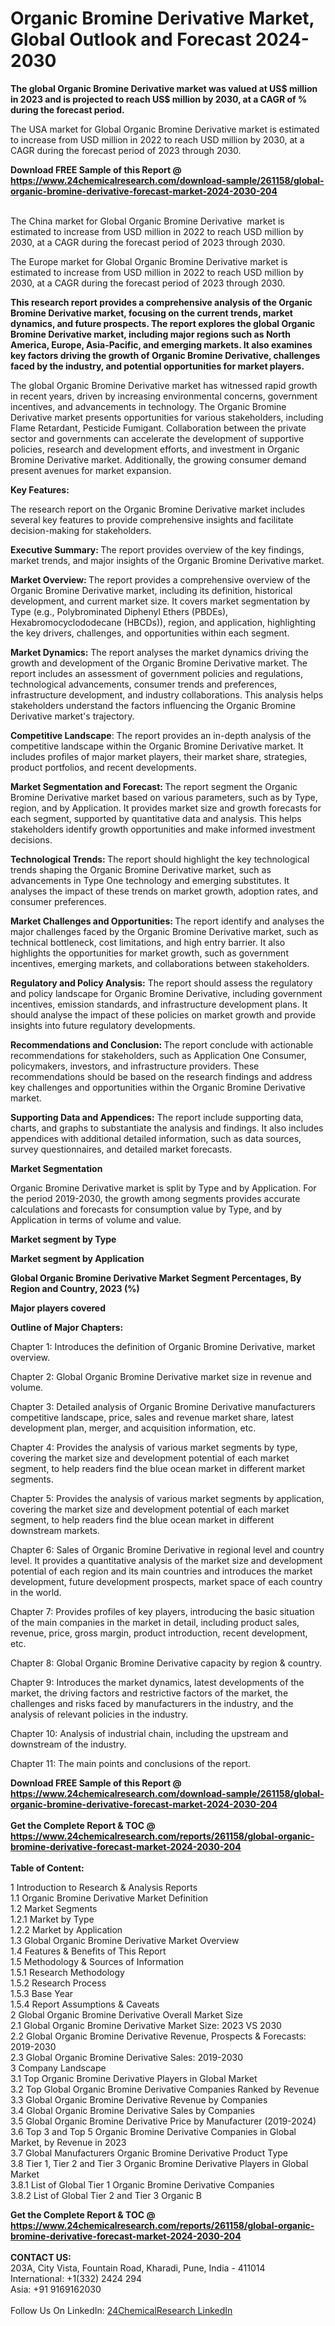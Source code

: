 <h1>Organic Bromine Derivative Market, Global Outlook and Forecast 2024-2030</h1><p><strong>The global Organic Bromine Derivative market was valued at US$ million in 2023 and is projected to reach US$ million by 2030, at a CAGR of % during the forecast period.</strong></p><p>
</p><p>The USA market for Global Organic Bromine Derivative market is estimated to increase from USD million in 2022 to reach USD million by 2030, at a CAGR during the forecast period of 2023 through 2030.</p><div><b>Download FREE Sample of this Report @ 
            <a href="https://www.24chemicalresearch.com/download-sample/261158/global-organic-bromine-derivative-forecast-market-2024-2030-204">
            https://www.24chemicalresearch.com/download-sample/261158/global-organic-bromine-derivative-forecast-market-2024-2030-204</a></b></div><br><p>
</p><p>The China market for Global Organic Bromine Derivative  market is estimated to increase from USD million in 2022 to reach USD million by 2030, at a CAGR during the forecast period of 2023 through 2030.</p><p>
</p><p>The Europe market for Global Organic Bromine Derivative market is estimated to increase from USD million in 2022 to reach USD million by 2030, at a CAGR during the forecast period of 2023 through 2030.</p><p>
</p><p><strong>This research report provides a comprehensive analysis of the Organic Bromine Derivative market, focusing on the current trends, market dynamics, and future prospects. The report explores the global Organic Bromine Derivative market, including major regions such as North America, Europe, Asia-Pacific, and emerging markets. It also examines key factors driving the growth of Organic Bromine Derivative, challenges faced by the industry, and potential opportunities for market players.</strong></p><p>
The global Organic Bromine Derivative market has witnessed rapid growth in recent years, driven by increasing environmental concerns, government incentives, and advancements in technology. The Organic Bromine Derivative market presents opportunities for various stakeholders, including Flame Retardant, Pesticide Fumigant. Collaboration between the private sector and governments can accelerate the development of supportive policies, research and development efforts, and investment in Organic Bromine Derivative market. Additionally, the growing consumer demand present avenues for market expansion.</p><p>
<strong>Key Features:</strong></p><p>
The research report on the Organic Bromine Derivative market includes several key features to provide comprehensive insights and facilitate decision-making for stakeholders.</p><p>
<strong>Executive Summary: </strong>The report provides overview of the key findings, market trends, and major insights of the Organic Bromine Derivative market.</p><p>
<strong>Market Overview: </strong>The report provides a comprehensive overview of the Organic Bromine Derivative market, including its definition, historical development, and current market size. It covers market segmentation by Type (e.g., Polybrominated Diphenyl Ethers (PBDEs), Hexabromocyclododecane (HBCDs)), region, and application, highlighting the key drivers, challenges, and opportunities within each segment.</p><p>
<strong>Market Dynamics:</strong> The report analyses the market dynamics driving the growth and development of the Organic Bromine Derivative market. The report includes an assessment of government policies and regulations, technological advancements, consumer trends and preferences, infrastructure development, and industry collaborations. This analysis helps stakeholders understand the factors influencing the Organic Bromine Derivative market's trajectory.</p><p>
<strong>Competitive Landscape</strong>: The report provides an in-depth analysis of the competitive landscape within the Organic Bromine Derivative market. It includes profiles of major market players, their market share, strategies, product portfolios, and recent developments.</p><p>
<strong>Market Segmentation and Forecast: </strong>The report segment the Organic Bromine Derivative market based on various parameters, such as by Type, region, and by Application. It provides market size and growth forecasts for each segment, supported by quantitative data and analysis. This helps stakeholders identify growth opportunities and make informed investment decisions.</p><p>
<strong>Technological Trends: </strong>The report should highlight the key technological trends shaping the Organic Bromine Derivative market, such as advancements in Type One technology and emerging substitutes. It analyses the impact of these trends on market growth, adoption rates, and consumer preferences.</p><p>
<strong>Market Challenges and Opportunities: </strong>The report identify and analyses the major challenges faced by the Organic Bromine Derivative market, such as technical bottleneck, cost limitations, and high entry barrier. It also highlights the opportunities for market growth, such as government incentives, emerging markets, and collaborations between stakeholders.</p><p>
<strong>Regulatory and Policy Analysis:</strong> The report should assess the regulatory and policy landscape for Organic Bromine Derivative, including government incentives, emission standards, and infrastructure development plans. It should analyse the impact of these policies on market growth and provide insights into future regulatory developments.</p><p>
<strong>Recommendations and Conclusion: </strong>The report conclude with actionable recommendations for stakeholders, such as Application One Consumer, policymakers, investors, and infrastructure providers. These recommendations should be based on the research findings and address key challenges and opportunities within the Organic Bromine Derivative market.</p><p>
<strong>Supporting Data and Appendices:</strong> The report include supporting data, charts, and graphs to substantiate the analysis and findings. It also includes appendices with additional detailed information, such as data sources, survey questionnaires, and detailed market forecasts.</p><p>
<strong>Market Segmentation</strong></p><p>
Organic Bromine Derivative market is split by Type and by Application. For the period 2019-2030, the growth among segments provides accurate calculations and forecasts for consumption value by Type, and by Application in terms of volume and value.</p><p>
<strong>Market segment by Type</strong></p><p>
</p><p>
</p><p><strong>Market segment by Application</strong></p><p>
</p><p>
</p><p><strong>Global Organic Bromine Derivative Market Segment Percentages, By Region and Country, 2023 (%)</strong></p><p>
</p><p>
</p><p><strong>Major players covered</strong></p><p>
</p><p>
</p><p><strong>Outline of Major Chapters:</strong></p><p>
Chapter 1: Introduces the definition of Organic Bromine Derivative, market overview.</p><p>
Chapter 2: Global Organic Bromine Derivative market size in revenue and volume.</p><p>
Chapter 3: Detailed analysis of Organic Bromine Derivative manufacturers competitive landscape, price, sales and revenue market share, latest development plan, merger, and acquisition information, etc.</p><p>
Chapter 4: Provides the analysis of various market segments by type, covering the market size and development potential of each market segment, to help readers find the blue ocean market in different market segments.</p><p>
Chapter 5: Provides the analysis of various market segments by application, covering the market size and development potential of each market segment, to help readers find the blue ocean market in different downstream markets.</p><p>
Chapter 6: Sales of Organic Bromine Derivative in regional level and country level. It provides a quantitative analysis of the market size and development potential of each region and its main countries and introduces the market development, future development prospects, market space of each country in the world.</p><p>
Chapter 7: Provides profiles of key players, introducing the basic situation of the main companies in the market in detail, including product sales, revenue, price, gross margin, product introduction, recent development, etc.</p><p>
Chapter 8: Global Organic Bromine Derivative capacity by region &amp; country.</p><p>
Chapter 9: Introduces the market dynamics, latest developments of the market, the driving factors and restrictive factors of the market, the challenges and risks faced by manufacturers in the industry, and the analysis of relevant policies in the industry.</p><p>
Chapter 10: Analysis of industrial chain, including the upstream and downstream of the industry.</p><p>
Chapter 11: The main points and conclusions of the report.</p><div><b>Download FREE Sample of this Report @ 
            <a href="https://www.24chemicalresearch.com/download-sample/261158/global-organic-bromine-derivative-forecast-market-2024-2030-204">
            https://www.24chemicalresearch.com/download-sample/261158/global-organic-bromine-derivative-forecast-market-2024-2030-204</a></b></div><br><div><b>Get the Complete Report & TOC @ 
            <a href="https://www.24chemicalresearch.com/reports/261158/global-organic-bromine-derivative-forecast-market-2024-2030-204">
            https://www.24chemicalresearch.com/reports/261158/global-organic-bromine-derivative-forecast-market-2024-2030-204</a></b></div><br>
            <b>Table of Content:</b><p>1 Introduction to Research & Analysis Reports<br />
    1.1 Organic Bromine Derivative Market Definition<br />
    1.2 Market Segments<br />
        1.2.1 Market by Type<br />
        1.2.2 Market by Application<br />
    1.3 Global Organic Bromine Derivative Market Overview<br />
    1.4 Features & Benefits of This Report<br />
    1.5 Methodology & Sources of Information<br />
        1.5.1 Research Methodology<br />
        1.5.2 Research Process<br />
        1.5.3 Base Year<br />
        1.5.4 Report Assumptions & Caveats<br />
2 Global Organic Bromine Derivative Overall Market Size<br />
    2.1 Global Organic Bromine Derivative Market Size: 2023 VS 2030<br />
    2.2 Global Organic Bromine Derivative Revenue, Prospects & Forecasts: 2019-2030<br />
    2.3 Global Organic Bromine Derivative Sales: 2019-2030<br />
3 Company Landscape<br />
    3.1 Top Organic Bromine Derivative Players in Global Market<br />
    3.2 Top Global Organic Bromine Derivative Companies Ranked by Revenue<br />
    3.3 Global Organic Bromine Derivative Revenue by Companies<br />
    3.4 Global Organic Bromine Derivative Sales by Companies<br />
    3.5 Global Organic Bromine Derivative Price by Manufacturer (2019-2024)<br />
    3.6 Top 3 and Top 5 Organic Bromine Derivative Companies in Global Market, by Revenue in 2023<br />
    3.7 Global Manufacturers Organic Bromine Derivative Product Type<br />
    3.8 Tier 1, Tier 2 and Tier 3 Organic Bromine Derivative Players in Global Market<br />
        3.8.1 List of Global Tier 1 Organic Bromine Derivative Companies<br />
        3.8.2 List of Global Tier 2 and Tier 3 Organic B</p><div><b>Get the Complete Report & TOC @ 
            <a href="https://www.24chemicalresearch.com/reports/261158/global-organic-bromine-derivative-forecast-market-2024-2030-204">
            https://www.24chemicalresearch.com/reports/261158/global-organic-bromine-derivative-forecast-market-2024-2030-204</a></b></div><br><b>CONTACT US:</b><br>
            203A, City Vista, Fountain Road, Kharadi, Pune, India - 411014<br>
            International: +1(332) 2424 294<br>
            Asia: +91 9169162030 <br><br>
            Follow Us On LinkedIn: <a href="https://www.linkedin.com/company/24chemicalresearch/">24ChemicalResearch LinkedIn</a>